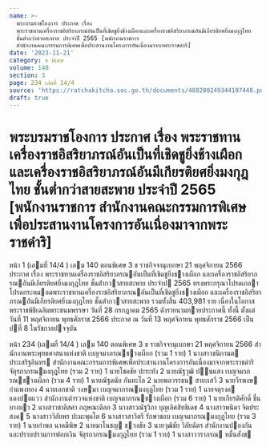 ```yaml
---
name: >-
  พระบรมราชโองการ ประกาศ เรื่อง
  พระราชทานเครื่องราชอิสริยาภรณ์อันเป็นที่เชิดชูยิ่งช้างเผือกและเครื่องราชอิสริยาภรณ์อันมีเกียรติยศยิ่งมงกุฎไทย
  ชั้นต่ำกว่าสายสะพาย ประจำปี 2565 [พนักงานราชการ
  สำนักงานคณะกรรมการพิเศษเพื่อประสานงานโครงการอันเนื่องมาจากพระราชดำริ]
date: '2023-11-21'
category: ข พิเศษ
volume: 140
section: 3
page: 234 เล่มที่ 14/4
source: 'https://ratchakitcha.soc.go.th/documents/488280249344197448.pdf'
draft: true
---
```


# พระบรมราชโองการ ประกาศ เรื่อง พระราชทานเครื่องราชอิสริยาภรณ์อันเป็นที่เชิดชูยิ่งช้างเผือกและเครื่องราชอิสริยาภรณ์อันมีเกียรติยศยิ่งมงกุฎไทย ชั้นต่ำกว่าสายสะพาย ประจำปี 2565 [พนักงานราชการ สำนักงานคณะกรรมการพิเศษเพื่อประสานงานโครงการอันเนื่องมาจากพระราชดำริ]

หน้า 1 (เลมที่ 14/4 ) เลม 140 ตอนพิเศษ 3 ข ราชกิจจานุเบกษา 21 พฤศจิกายน 2566 ประกาศ เรื่อง พระราชทานเครื่องราชอิสริยาภรณอันเป็นที่เชิดชูยิ่งชางเผือก และเครื่องราชอิสริยาภรณอันมีเกียรติยศยิ่งมงกุฎไทย ชั้นต่ํากวาสายสะพาย ประจําป 2565 ทรงพระกรุณาโปรดเกลาโปรดกระหมอมพระราชทานเครื่องราชอิสริยาภรณอันเป็นที่เชิดชูยิ่งชางเผือก และเครื่องราชอิสริยาภรณอันมีเกียรติยศยิ่งมงกุฎไทย ชั้นต่ํากวาสายสะพาย รวมทั้งสิ้น 403,981 ราย เนื่องในโอกาสพระราชพิธีเฉลิมพระชนมพรรษา วันที่ 28 กรกฎาคม 2565 ดังรายนามทายประกาศนี้ ทั้งนี้ ตั้งแต่วันที่ 11 พฤศจิกายน พุทธศักราช 2566 ประกาศ ณ วันที่ 13 พฤศจิกายน พุทธศักราช 2566 เป็นปที่ 8 ในรัชกาลปจจุบัน

หน้า 234 (เลมที่ 14/4 ) เลม 140 ตอนพิเศษ 3 ข ราชกิจจานุเบกษา 21 พฤศจิกายน 2566 สํานักงานพระพุทธศาสนาแห่งชาติ เบญจมาภรณชางเผือก (รวม 1 ราย) 1 นางสาวชนิกานต ประเสริฐอินทร สํานักงานคณะกรรมการพิเศษเพื่อประสานงานโครงการอันเนื่องมาจากพระราชดําริ จัตุรถาภรณมงกุฎไทย (รวม 2 ราย) 1 นายโชคชัย ปะระทัง 2 นายณัฐวุฒิ ปนแสง เบญจมาภรณชางเผือก (รวม 4 ราย) 1 นายณัฐดนัย กันทะโล 2 นายพลวรรธน สายะเสวี 3 นายวีรพงษ กําแพงทอง 4 นายเอกชาติ วงษมา เบญจมาภรณมงกุฎไทย (รวม 1 ราย) 1 นายจตุรงค แดงปตแวว สํานักงานตํารวจแห่งชาติ เบญจมาภรณชางเผือก (รวม 6 ราย) 1 นายเกียรติศักดิ์ ชื่นบางบา 2 นางสาวชาลิสศา กฤษณะดิลก 3 นางสาวณัฐวิภา บุญเลิศสิทธิเดช 4 นางสาวพนิดา จิตประสงค 5 นางสาววิลัยพร ปะมะพุดโต 6 นางสาวสาวิตรี รักษาชอบ เบญจมาภรณมงกุฎไทย (รวม 3 ราย) 1 นายกําพล นาคมีพิษ 2 นายมาโนชญ ชวงชัย 3 นายวุฒิชัย วิลัยฉัตร สํานักงานปองกันและปราบปรามการฟอกเงิน จัตุรถาภรณมงกุฎไทย (รวม 1 ราย) 1 นางสาววราภรณ หมื่นสังข
